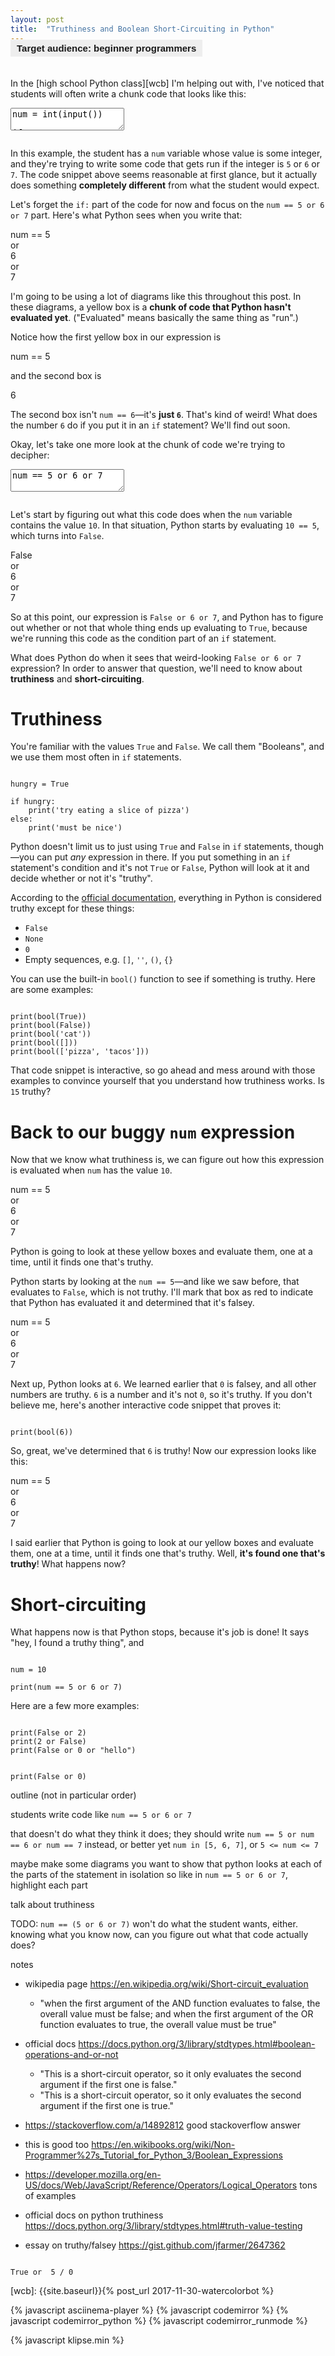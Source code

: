 ```yaml
---
layout: post
title:  "Truthiness and Boolean Short-Circuiting in Python"
---
```


<style>
.target-audience {
	background-color: #EEE;
	font-family: sans-serif;
	padding: 5px 10px;
	margin: -20px 0 20px;
	display: inline-block;
	font-size: 15px;
	font-weight: bold;
}
</style>

<div class="target-audience">
Target audience: beginner programmers
</div>

In the [high school Python class][wcb] I'm helping out with, I've noticed that students will often write a chunk code that looks like this:

<textarea class="hidden">
num = int(input())

if num == 5 or 6 or 7:
</textarea>
<pre class="cm-s-friendship-bracelet"></pre>

In this example, the student has a `num` variable whose value is some integer, and they're trying to write some code that gets run if the integer is `5` or `6` or `7`. The code snippet above seems reasonable at first glance, but it actually does something **completely different** from what the student would expect.

Let's forget the `if:` part of the code for now and focus on the `num == 5 or 6 or 7` part. Here's what Python sees when you write that:

<div class="boolean-diagram">
<div class="expression">num == 5</div>
<div class="conjunction">or</div>
<div class="expression">6</div>
<div class="conjunction">or</div>
<div class="expression">7</div>
</div>

I'm going to be using a lot of diagrams like this throughout this post. In these diagrams, a yellow box is a **chunk of code that Python hasn't evaluated yet**. ("Evaluated" means basically the same thing as "run".)

Notice how the first yellow box in our expression is

<div class="boolean-diagram"><div class="expression">num == 5</div></div>

and the second box is

<div class="boolean-diagram"><div class="expression">6</div></div>

The second box isn't `num == 6`—it's **just `6`**. That's kind of weird! What does the number `6` do if you put it in an `if` statement? We'll find out soon.

Okay, let's take one more look at the chunk of code we're trying to decipher:

<textarea class="hidden">
num == 5 or 6 or 7
</textarea>
<pre class="cm-s-friendship-bracelet"></pre>

Let's start by figuring out what this code does when the `num` variable contains the value `10`. In that situation, Python starts by evaluating `10 == 5`, which turns into `False`.

<div class="boolean-diagram">
<div class="expression falsey">False</div>
<div class="conjunction">or</div>
<div class="expression">6</div>
<div class="conjunction">or</div>
<div class="expression">7</div>
</div>

So at this point, our expression is `False or 6 or 7`, and Python has to figure out whether or not that whole thing ends up evaluating to `True`, because we're running this code as the condition part of an `if` statement.

What does Python do when it sees that weird-looking `False or 6 or 7` expression? In order to answer that question, we'll need to know about **truthiness** and **short-circuiting**.

# Truthiness

You're familiar with the values `True` and `False`. We call them "Booleans", and we use them most often in `if` statements.

<pre class="dont-format-output"><code class="py">
hungry = True

if hungry:
	print('try eating a slice of pizza')
else:
	print('must be nice')
</code></pre>

Python doesn't limit us to just using `True` and `False` in `if` statements, though—you can put _any_ expression in there. If you put something in an `if` statement's condition and it's not `True` or `False`, Python will look at it and decide whether or not it's "truthy".

According to the [official documentation](https://docs.python.org/3/library/stdtypes.html#truth-value-testing), everything in Python is considered truthy except for these things:

* `False`
* `None`
* `0`
* Empty sequences, e.g. `[]`, `''`, `()`, `{}`

You can use the built-in `bool()` function to see if something is truthy. Here are some examples:

<pre><code class="py">
print(bool(True))
print(bool(False))
print(bool('cat'))
print(bool([]))
print(bool(['pizza', 'tacos']))
</code></pre>

That code snippet is interactive, so go ahead and mess around with those examples to convince yourself that you understand how truthiness works. Is `15` truthy?

# Back to our buggy `num` expression

Now that we know what truthiness is, we can figure out how this expression is evaluated when `num` has the value `10`.

<div class="boolean-diagram">
<div class="expression">num == 5</div>
<div class="conjunction">or</div>
<div class="expression">6</div>
<div class="conjunction">or</div>
<div class="expression">7</div>
</div>

Python is going to look at these yellow boxes and evaluate them, one at a time, until it finds one that's truthy.

Python starts by looking at the `num == 5`—and like we saw before, that evaluates to `False`, which is not truthy. I'll mark that box as red to indicate that Python has evaluated it and determined that it's falsey.

<div class="boolean-diagram">
<div class="expression falsey">num == 5</div>
<div class="conjunction">or</div>
<div class="expression">6</div>
<div class="conjunction">or</div>
<div class="expression">7</div>
</div>

Next up, Python looks at `6`. We learned earlier that `0` is falsey, and all other numbers are truthy. `6` is a number and it's not `0`, so it's truthy. If you don't believe me, here's another interactive code snippet that proves it:

<pre><code class="py">
print(bool(6))
</code></pre>

So, great, we've determined that `6` is truthy! Now our expression looks like this:

<div class="boolean-diagram">
<div class="expression falsey">num == 5</div>
<div class="conjunction">or</div>
<div class="expression truthy">6</div>
<div class="conjunction">or</div>
<div class="expression">7</div>
</div>

I said earlier that Python is going to look at our yellow boxes and evaluate them, one at a time, until it finds one that's truthy. Well, **it's found one that's truthy**! What happens now?

# Short-circuiting

What happens now is that Python stops, because it's job is done! It says "hey, I found a truthy thing", and 


<pre><code class="py">
num = 10

print(num == 5 or 6 or 7)
</code></pre>

Here are a few more examples:

<pre><code class="py">
print(False or 2)
print(2 or False)
print(False or 0 or "hello")
</code></pre>


<pre><code class="py">
print(False or 0)
</code></pre>




outline (not in particular order)

students write code like `num == 5 or 6 or 7`

that doesn't do what they think it does; they should write `num == 5 or num == 6 or num == 7` instead, or better yet `num in [5, 6, 7]`, or `5 <= num <= 7`

maybe make some diagrams
you want to show that python looks at each of the parts of the statement in isolation
so like in `num == 5 or 6 or 7`, highlight each part

talk about truthiness

TODO: `num == (5 or 6 or 7)` won't do what the student wants, either. knowing what you know now, can you figure out what that code actually does?

notes

* wikipedia page https://en.wikipedia.org/wiki/Short-circuit_evaluation
    * "when the first argument of the AND function evaluates to false, the overall value must be false; and when the first argument of the OR function evaluates to true, the overall value must be true"
* official docs https://docs.python.org/3/library/stdtypes.html#boolean-operations-and-or-not
    * "This is a short-circuit operator, so it only evaluates the second argument if the first one is false."
	* "This is a short-circuit operator, so it only evaluates the second argument if the first one is true."
* https://stackoverflow.com/a/14892812 good stackoverflow answer
* this is good too https://en.wikibooks.org/wiki/Non-Programmer%27s_Tutorial_for_Python_3/Boolean_Expressions

* https://developer.mozilla.org/en-US/docs/Web/JavaScript/Reference/Operators/Logical_Operators tons of examples

* official docs on python truthiness https://docs.python.org/3/library/stdtypes.html#truth-value-testing

* essay on truthy/falsey https://gist.github.com/jfarmer/2647362

<pre><code class="py">
True or  5 / 0
</code></pre>



[wcb]: {{site.baseurl}}{% post_url 2017-11-30-watercolorbot %}



{% javascript asciinema-player %}
{% javascript codemirror %}
{% javascript codemirror_python %}
{% javascript codemirror_runmode %}


<script>
var textAreas = document.getElementsByTagName("textarea");
var pres = document.querySelectorAll("pre.cm-s-friendship-bracelet");

for (var i = 0; i < textAreas.length; i++) {
	CodeMirror.runMode(textAreas[i].value, "python", pres[i]);
}
</script>

<script>
window.klipse_settings = {
	selector_eval_python_client: '.py',
	codemirror_options_in: {
		theme: "friendship-bracelet"
	},
	codemirror_options_out: {
		theme: "friendship-bracelet"
	}
};
</script>
{% javascript klipse.min %}
